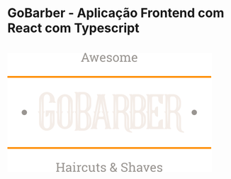 # GoBarber - Aplicação Frontend com React com Typescript
<h1 aling="center" >
  <img src="./src/assets/logo.svg"/>
</h1>

